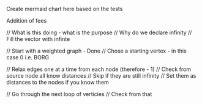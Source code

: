 Create mermaid chart here based on the tests

Addition of fees

// What is this doing - what is the purpose
// Why do we declare infinity
// Fill the vector with infinte

// Start with a weighted graph - Done
// Chose a starting vertex - in this case 0 i.e. BORG

// Relax edges one at a time from each node (therefore - 1)
// Check from source node all know distances
// Skip if they are still infinity
// Set them as distances to the nodes if you know them

// Go through the next loop of verticies
// Check from that
